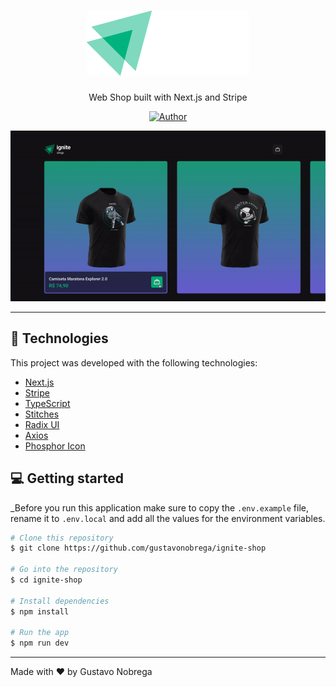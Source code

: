 <h1 align='center'>
    <img src="src/assets/logo.svg" alt="">
</h1>

<p align="center">Web Shop built with Next.js and Stripe</p>

<p align="center">
   <a href="https://github.com/gustavonobrega">
    <img src="https://img.shields.io/badge/author-gustavonobrega-00875f" alt="Author">
   </a>
</p>

<p align="center">
  <img src="src/assets/ignite-shop.gif">
</p>

<hr />

## 🚀 Technologies

This project was developed with the following technologies:

- [Next.js](https://nextjs.org/)
- [Stripe](https://stripe.com/)
- [TypeScript](https://www.typescriptlang.org/)
- [Stitches](https://stitches.dev/)
- [Radix UI](https://www.radix-ui.com/)
- [Axios](https://axios-http.com/)
- [Phosphor Icon](https://phosphoricons.com/)


## 💻  Getting started

_Before you run this application make sure to copy the `.env.example` file, rename it to `.env.local` and add all the values for the environment variables.

```bash
# Clone this repository
$ git clone https://github.com/gustavonobrega/ignite-shop

# Go into the repository
$ cd ignite-shop

# Install dependencies
$ npm install

# Run the app
$ npm run dev
```

---

Made with ♥ by Gustavo Nobrega
